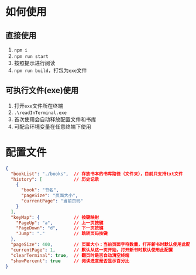 # 如何使用

## 直接使用

1. `npm i`
2. `npm run start`
3. 按照提示进行阅读
4. `npm run build`，打包为`exe`文件

## 可执行文件(exe)使用

1. 打开`exe`文件所在终端
2. `.\readInTerminal.exe`
3. 首次使用会自动释放配置文件和书库
4. 可配合环境变量在任意终端下使用

# 配置文件
```json
{
  "bookList": "./books",  // 存放书本的书库路径（文件夹），目前只支持txt文件
  "history": [            // 历史记录
    {
      "book": "书名",
      "pageSize": "页面大小",
      "currentPage": "当前页码"
    }
  ],  
  "keyMap": {             // 按键映射
    "PageUp": "a",        // 上一页按键
    "PageDown": "d",      // 下一页按键
    "Jump": "."           // 跳转页码按键
  },
  "pageSize": 400,        // 页面大小：当前页面字符数量，打开新书时默认使用此配置
  "currentPage": 1,       // 默认从这一页开始，打开新书时默认使用此配置
  "clearTerminal": true,  // 翻页时是否自动清空终端
  "showPercent": true     // 阅读进度是否显示百分比
}
```